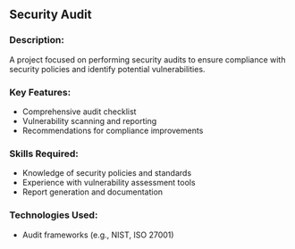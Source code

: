 ## Security Audit 

### Description: 
A project focused on performing security audits to ensure compliance with security policies and identify potential vulnerabilities.

### Key Features:
* Comprehensive audit checklist
* Vulnerability scanning and reporting
* Recommendations for compliance improvements

### Skills Required:
* Knowledge of security policies and standards
* Experience with vulnerability assessment tools
* Report generation and documentation
  
### Technologies Used:
* Audit frameworks (e.g., NIST, ISO 27001)

